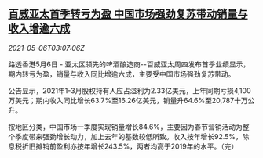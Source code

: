 <!--1620271863000-->
[百威亚太首季转亏为盈 中国市场强劲复苏带动销量与收入增逾六成](https://cn.reuters.com/article/budweiser-results-0506-thur-idCNKBS2CN07S)
------

<div><i>2021-05-06T03:07:06Z</i></div><p>路透香港5月6日 - 亚太区领先的啤酒酿造商--百威亚太周四发布首季业绩显示，期内转亏为盈，销量与收入同比增逾六成，主要受中国市场强劲复苏带动。</p><p>公告显示，2021年1-3月股权持有人应占溢利为2.33亿美元，上年同期亏损4,100万美元；期内收入同比增长63.7%至16.26亿美元，销量升64.6%至20,787十万公升。</p><p>按地区分类，中国市场一季度实现销量增长84.6%，主要因为春节营销活动为整个季度带来强劲增长动力，加上去年的基数较低所致。收入按年增长92.5%，除息税折旧摊销前盈利亦按年增长243.5%，两者均高于2019年的水平。（完）</p>
